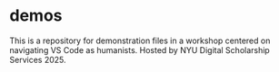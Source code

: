 # demos
This is a repository for demonstration files in a workshop centered on navigating VS Code as humanists. Hosted by NYU Digital Scholarship Services 2025.
